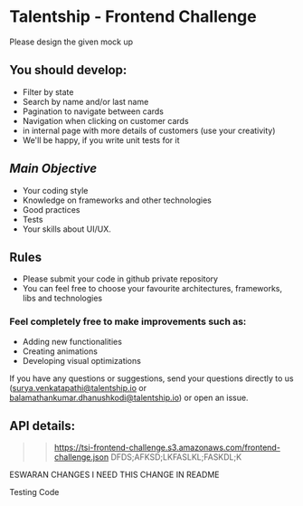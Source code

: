 # Talentship - Frontend Challenge
Please design the given mock up

## You should develop:
- Filter by state
- Search by name and/or last name
- Pagination to navigate between cards
- Navigation when clicking on customer cards
- in internal page with more details of customers (use your creativity)
- We'll be happy, if you write unit tests for it

## _Main Objective_
 - Your coding style
 - Knowledge on frameworks and other technologies
 - Good practices
 - Tests
 - Your skills about UI/UX.
 
## Rules
- Please submit your code in github private repository
- You can feel free to choose your favourite architectures, frameworks, libs and technologies

### Feel completely free to make improvements such as:
- Adding new functionalities
- Creating animations
- Developing visual optimizations

If you have any questions or suggestions, send your questions directly to us (surya.venkatapathi@talentship.io or balamathankumar.dhanushkodi@talentship.io) or open an issue.

## API details:
>>https://tsi-frontend-challenge.s3.amazonaws.com/frontend-challenge.json DFDS;AFKSD;LKFASLKL;FASKDL;K

ESWARAN CHANGES I NEED THIS CHANGE IN README

Testing Code
